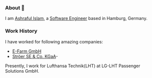 ### About 👋

I am [Ashraful Islam](https://github.com/ashraful-islam), a [Software Engineer](https://en.wikipedia.org/wiki/Software_engineering) based in Hamburg, Germany.

### Work History

I have worked for following amazing companies:
- [E-Farm GmbH](https://e-farm.com/en/)
- [Ströer SE & Co. KGaA](https://www.stroeer.de/en/about-us/)- 

Presently, I work for Lufthansa Technik(LHT) at LG-LHT Passenger Solutions GmbH.
